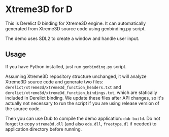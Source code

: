 Xtreme3D for D
==============
This is Derelict D binding for Xtreme3D engine. It can automatically generated from Xtreme3D source code using genbinding.py script. 

The demo uses SDL2 to create a window and handle user input.

Usage
-----
If you have Python installed, just run `genbinding.py` script. 

Assuming Xtreme3D repository structure unchanged, it will analyze Xtreme3D source code and generate two files: `derelict/xtreme3d/xtreme3d_function_headers.txt` and `derelict/xtreme3d/xtreme3d_function_bindings.txt`, which are statically included in Derelict binding. We update these files after API changes, so it's actually not necessary to run the script if you are using release version of the source code. 

Then you can use Dub to compile the demo application: `dub build`. Do not forget to copy `xtreme3d.dll` (and also `ode.dll`, `freetype.dl` if needed) to application directory before running.
